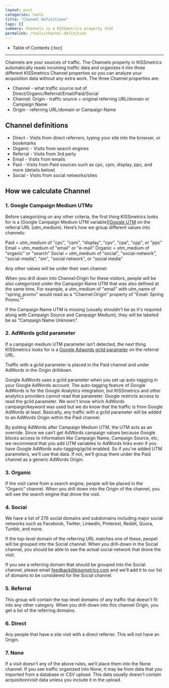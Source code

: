 ```yaml
---
layout: post
categories: tools
title: "Channel Definitions"
tags: []
summary: Channels is a KISSmetrics property that 
permalink: /tools/channel-definition
---
```

* Table of Contents
{:toc}
* * *

Channels are your sources of traffic. The Channels property in KISSmetrics automatically reads incoming traffic data and organizes it into three different KISSmetrics Channel properties so you can analyze your acquisition data without any extra work. The three Channel properties are:

* Channel - what traffic source out of Direct/Organic/Referral/Email/Paid/Social
* Channel: Origin - traffic source + original referring URL/domain or Campaign Name
* Origin - referring URL/domain or Campaign Name

## Channel definitions

* Direct - Visits from direct referrers, typing your site into the browser, or bookmarks
* Organic - Visits from search engines
* Referral - Visits from 3rd party
* Email - Visits from emails
* Paid - Visits from Paid sources such as cpc, cpm, display, ppc, and more (details below)
* Social - Visits from social networks/sites

## How we calculate Channel


### 1. Google Campaign Medium UTMs

Before categorizing on any other criteria, the first thing KISSmetrics looks for is a [Google Campaign Medium UTM variable][[Google UTM] on the referral URL (utm_medium). Here’s how we group different values into channels:

Paid = utm_medium of "cpc", "cpm", "display", "cpv", "cpa", "cpp", or "ppc"
Email = utm_medium of "email" or "e-mail"
Organic = utm_medium of "organic" or "search"
Social = utm_medium of “social", "social-network", "social-media", "sm", "social network", or "social media"

Any other values will be under their own channel.

When you drill down into Channel:Origin for these visitors, people will be also categorized under the Campaign Name UTM that was also defined at the same time. For example, a utm_medium of "email" with utm_name of "spring_promo" would read as a "Channel:Origin" property of "Email: Spring Promo.""

If the Campaign Name UTM is missing (usually shouldn't be as it's required along with Campaign Source and Campaign Medium), they will be labeled be as “Campaign Name Unknown”.


### 2. AdWords gclid parameter

If a campaign medium UTM parameter isn’t detected, the next thing KISSmetrics looks for is a [Google Adwords gclid parameter][Google gclid] on the referral URL.

Traffic with a gclid parameter is placed in the Paid channel and under AdWords in the Origin drilldown.

Google AdWords uses a gclid parameter when you set up auto-tagging in your Google AdWords account. The auto-tagging feature of Google AdWords is for the Google Analytics integration, but KISSmetrics and other analytics providers cannot read that parameter. Google restricts access to read the gclid parameter. We won't know which AdWords campaign/keyword was used but we do know that the traffic is from Google AdWords at least. Basically, any traffic with a gclid parameter will be added to an AdWords Origin within the Paid channel.

By putting AdWords after Campaign Medium UTM, the UTM acts as an override. Since we can’t get AdWords campaign values because Google blocks access to information like Campaign Name, Campaign Source, etc, we recommend that you add UTM variables to AdWords links even if you have Google AdWords auto-tagging/gclid enabled. So if you've added UTM parameters, we’ll use that data. If not, we’ll group them under the Paid channel as a generic AdWords Origin.

### 3. Organic

If the visit came from a search engine, people will be placed in the “Organic” channel. When you drill down into the Origin of the channel, you will see the search engine that drove the visit.

### 4. Social

We have a list of 276 social domains and subdomains including major social networks such as Facebook, Twitter, LinkedIn, Pinterest, Reddit, Quora, Tumblr, and more. 

If the top-level domain of the referring URL matches one of these, peopel will be grouped into the Social channel. When you drill-down in the Social channel, you should be able to see the actual social network that drove the visit.

If you see a referring domain that should be grouped into the Social channel, please email feedback@kissmetrics.com and we'll add it to our list of domains to be considered for the Social channel.

### 5. Referral

This group will contain the top-level domains of any traffic that doesn't fit into any other category. When you drill-down into this channel Origin, you get a list of the referring domains.

### 6. Direct

Any people that have a site visit with a direct referrer. This will not have an Origin.

### 7. None

If a visit doesn’t any of the above rules, we’ll place them into the None channel. If you see traffic organized into None, it may be from data that you imported from a database or CSV upload. This data usually doesn't contain acquisition/visit data unless you include it in the upload. 

[Google UTM]: https://support.google.com/analytics/answer/1033863?hl=en&ref_topic=1032998
[Google gclid]: https://support.google.com/analytics/answer/1033981?hl=en
